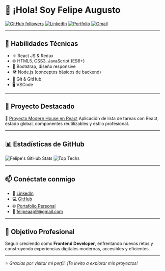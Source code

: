 # 👋 ¡Hola! Soy Felipe Augusto

[![GitHub followers](https://img.shields.io/github/followers/felipeaugustoap?label=Seguidores\&style=social)](https://github.com/felipeaugustoap)
[![LinkedIn](https://img.shields.io/badge/LinkedIn-Felipe%20Augusto-blue?logo=linkedin\&style=flat)](https://www.linkedin.com/in/felipeaugustoap/)
[![Portfolio](https://img.shields.io/badge/Portafolio-felipeaap.com-9cf?style=flat\&logo=internet-explorer)](https://felipeaap.com)
[![Gmail](https://img.shields.io/badge/email-felipeaap9@gmail.com-red?logo=gmail\&style=flat)](mailto:felipeaap9@gmail.com)

---

## 🧠 Habilidades Técnicas

* ⚛️ React JS & Redux
* 🌐 HTML5, CSS3, JavaScript (ES6+)
* 🎨 Bootstrap, diseño responsive
* 🛠️ Node.js (conceptos básicos de backend)
* 🧰 Git & GitHub
* 🖥️ VSCode

---

## 🚀 Proyecto Destacado

🔗 [Proyecto Modern House en React](https://github.com/felipeaugustoap/proyecto)
Aplicación de lista de tareas con React, estado global, componentes reutilizables y estilo profesional.

---

## 📊 Estadísticas de GitHub

![Felipe's GitHub Stats](https://github-readme-stats.vercel.app/api?username=felipeaugustoap\&show_icons=true\&theme=radical)
![Top Techs](https://github-readme-stats.vercel.app/api/top-langs/?username=felipeaugustoap\&layout=compact\&theme=radical)

---

## 📫 Conéctate conmigo

* 💼 [LinkedIn](https://www.linkedin.com/in/felipeaugustoap/)
* 💻 [GitHub](https://github.com/felipeaugustoap)
* 🌐 [Portafolio Personal](https://felipeaap.com)
* 📧 [felipeaap9@gmail.com](mailto:felipeaap9@gmail.com)

---

## 🎯 Objetivo Profesional

Seguir creciendo como **Frontend Developer**, enfrentando nuevos retos y construyendo experiencias digitales modernas, accesibles y eficientes.

---

⭐ *Gracias por visitar mi perfil. ¡Te invito a explorar mis proyectos!*
